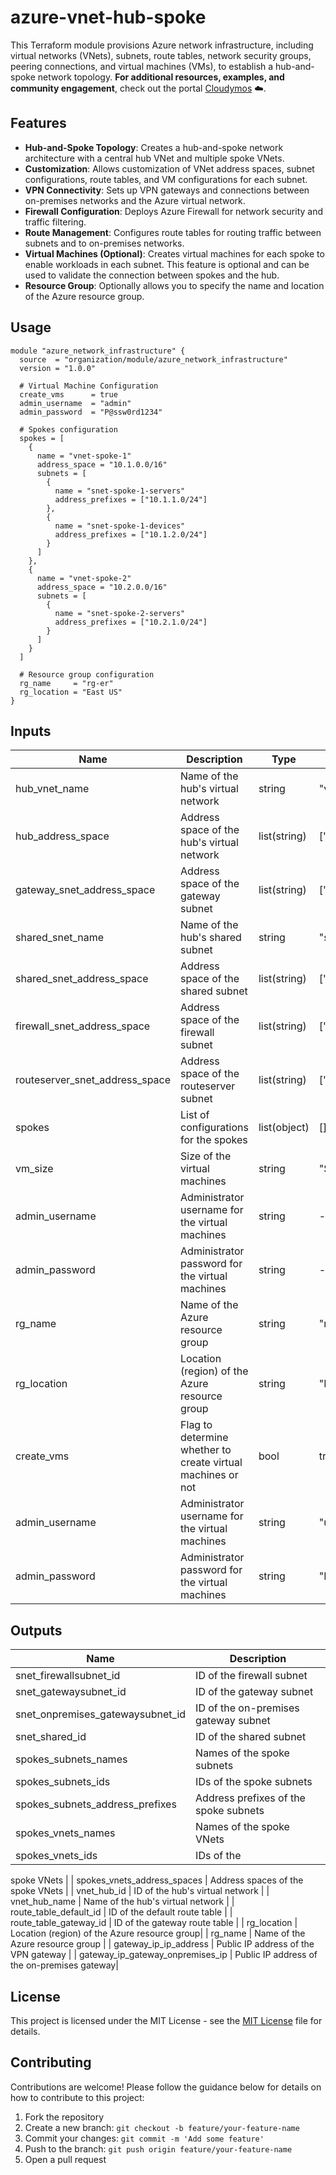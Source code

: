 # azure-vnet-hub-spoke
This Terraform module provisions Azure network infrastructure, including virtual networks (VNets), subnets, route tables, network security groups, peering connections, and virtual machines (VMs), to establish a hub-and-spoke network topology. **For additional resources, examples, and community engagement**, check out the portal [Cloudymos](https://cloudymos.com) :cloud:.

## Features

- **Hub-and-Spoke Topology**: Creates a hub-and-spoke network architecture with a central hub VNet and multiple spoke VNets.
- **Customization**: Allows customization of VNet address spaces, subnet configurations, route tables, and VM configurations for each subnet.
- **VPN Connectivity**: Sets up VPN gateways and connections between on-premises networks and the Azure virtual network.
- **Firewall Configuration**: Deploys Azure Firewall for network security and traffic filtering.
- **Route Management**: Configures route tables for routing traffic between subnets and to on-premises networks.
- **Virtual Machines (Optional)**: Creates virtual machines for each spoke to enable workloads in each subnet. This feature is optional and can be used to validate the connection between spokes and the hub.
- **Resource Group**: Optionally allows you to specify the name and location of the Azure resource group.

## Usage

```hcl
module "azure_network_infrastructure" {
  source  = "organization/module/azure_network_infrastructure"
  version = "1.0.0"

  # Virtual Machine Configuration
  create_vms      = true
  admin_username  = "admin"
  admin_password  = "P@ssw0rd1234"
  
  # Spokes configuration
  spokes = [
    {
      name = "vnet-spoke-1"
      address_space = "10.1.0.0/16"
      subnets = [
        {
          name = "snet-spoke-1-servers"
          address_prefixes = ["10.1.1.0/24"]
        },
        {
          name = "snet-spoke-1-devices"
          address_prefixes = ["10.1.2.0/24"]
        }
      ]
    },
    {
      name = "vnet-spoke-2"
      address_space = "10.2.0.0/16"
      subnets = [
        {
          name = "snet-spoke-2-servers"
          address_prefixes = ["10.2.1.0/24"]
        }
      ]
    }
  ]

  # Resource group configuration
  rg_name     = "rg-er"
  rg_location = "East US"
}
```

## Inputs

| Name                          | Description                                                | Type          | Default       |
|-------------------------------|------------------------------------------------------------|---------------|---------------|
| hub_vnet_name                 | Name of the hub's virtual network                          | string        | "vnet-hub"    |
| hub_address_space             | Address space of the hub's virtual network                 | list(string)  | ["10.0.0.0/16"] |
| gateway_snet_address_space    | Address space of the gateway subnet                        | list(string)  | ["10.0.0.0/24"] |
| shared_snet_name              | Name of the hub's shared subnet                            | string        | "snet-shared" |
| shared_snet_address_space     | Address space of the shared subnet                         | list(string)  | ["10.0.1.0/24"] |
| firewall_snet_address_space   | Address space of the firewall subnet                       | list(string)  | ["10.0.2.0/24"] |
| routeserver_snet_address_space| Address space of the routeserver subnet                    | list(string)  | ["10.0.3.0/24"] |
| spokes                        | List of configurations for the spokes                      | list(object) | []            |
| vm_size                       | Size of the virtual machines                               | string        | "Standard_B1s" |
| admin_username                | Administrator username for the virtual machines            | string        | -              |
| admin_password                | Administrator password for the virtual machines            | string        | -              |
| rg_name                       | Name of the Azure resource group                           | string        | "rg-er"        |
| rg_location                   | Location (region) of the Azure resource group              | string        | "East US"      |
| create_vms                    | Flag to determine whether to create virtual machines or not | bool         | true           |
| admin_username                | Administrator username for the virtual machines            | string        | "usradmin"     |
| admin_password                | Administrator password for the virtual machines            | string        | "P@ssWord!!$4" |

## Outputs

| Name                               | Description                                  |
|------------------------------------|----------------------------------------------|
| snet_firewallsubnet_id             | ID of the firewall subnet                    |
| snet_gatewaysubnet_id              | ID of the gateway subnet                     |
| snet_onpremises_gatewaysubnet_id   | ID of the on-premises gateway subnet         |
| snet_shared_id                     | ID of the shared subnet                      |
| spokes_subnets_names               | Names of the spoke subnets                   |
| spokes_subnets_ids                 | IDs of the spoke subnets                     |
| spokes_subnets_address_prefixes    | Address prefixes of the spoke subnets        |
| spokes_vnets_names                 | Names of the spoke VNets                     |
| spokes_vnets_ids                   | IDs of the

 spoke VNets                       |
| spokes_vnets_address_spaces        | Address spaces of the spoke VNets            |
| vnet_hub_id                        | ID of the hub's virtual network              |
| vnet_hub_name                      | Name of the hub's virtual network            |
| route_table_default_id             | ID of the default route table                |
| route_table_gateway_id             | ID of the gateway route table                |
| rg_location                        | Location (region) of the Azure resource group|
| rg_name                            | Name of the Azure resource group             |
| gateway_ip_ip_address              | Public IP address of the VPN gateway         |
| gateway_ip_gateway_onpremises_ip  | Public IP address of the on-premises gateway|

## License
This project is licensed under the MIT License - see the [MIT License](https://opensource.org/licenses/MIT) file for details.
## Contributing
Contributions are welcome! Please follow the guidance below for details on how to contribute to this project:
1. Fork the repository
2. Create a new branch: `git checkout -b feature/your-feature-name`
3. Commit your changes: `git commit -m 'Add some feature'`
4. Push to the branch: `git push origin feature/your-feature-name`
5. Open a pull request
